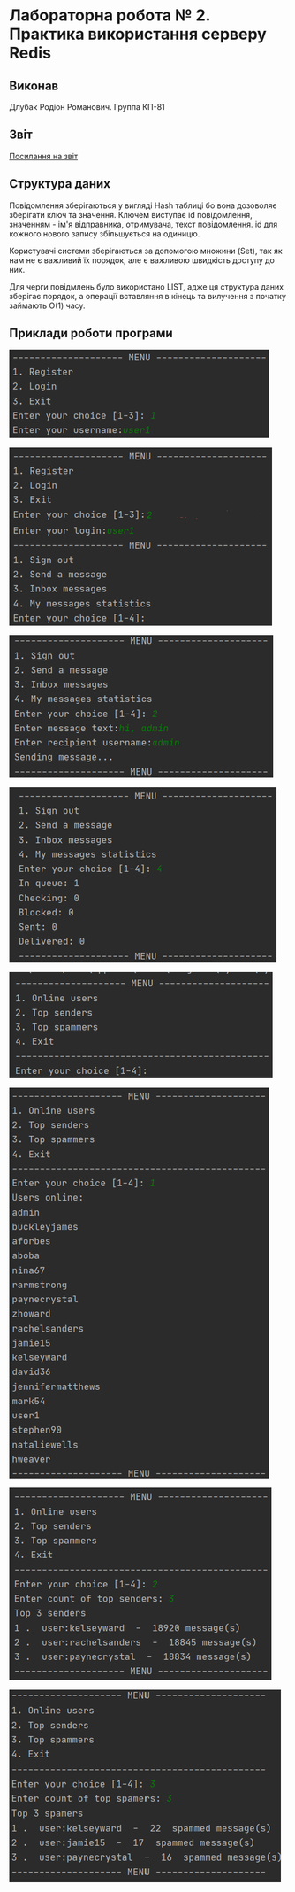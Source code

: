# Лабораторна робота № 2. Практика використання серверу Redis

## Виконав

Длубак Родіон Романович. Группа КП-81

## Звіт

[Посилання на звіт](https://docs.google.com/document/d/1AEdaSD5jEAvMyNPvLGgjy1q-dEBOyFqGKgYkh2zlpK4/edit)

## Структура даних
Повідомлення зберігаються у вигляді Hash таблиці бо вона дозоволяє зберігати ключ та значення. Ключем виступає id повідомлення, значенням - ім'я відправника, отримувача, текст повідомлення. id для кожного нового запису збільшується на одиницю.

Користувачі системи зберігаються за допомогою множини (Set), так як нам не є важливий їх порядок, але є важливою швидкість доступу до них.

Для черги повідмлень було використано LIST, адже ця структура даних зберігає порядок, а операції вставляння в кінець та вилучення з початку займають О(1) часу.

## Приклади роботи програми

![scr1](./screenshots/1.png)

![scr2](./screenshots/2.png)

![scr3](./screenshots/3.png)

![scr4](./screenshots/4.png)

![scr5](./screenshots/5.png)

![scr6](./screenshots/6.png)

![scr7](./screenshots/7.png)

![scr8](./screenshots/8.png)
